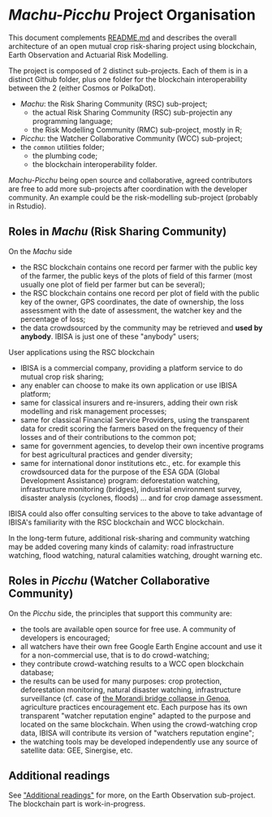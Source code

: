 # _Machu-Picchu_ Project Organisation
This document complements [README.md](https://github.com/kvutien/Top-Level/blob/master/README.md) and describes the overall architecture of an open mutual crop risk-sharing project using blockchain, Earth Observation and Actuarial Risk Modelling.

The project is composed of 2 distinct sub-projects. Each of them is in a distinct Github folder, plus one folder for the blockchain interoperability between the 2 (either Cosmos or PolkaDot).
* _Machu_: the Risk Sharing Community (RSC) sub-project;
  * the actual Risk Sharing Community (RSC) sub-projectin any programming language;
  * the Risk Modelling Community (RMC) sub-project, mostly in R;
* _Picchu_: the Watcher Collaborative Community (WCC) sub-project;
* the `common` utilities folder;
  * the plumbing code;
  * the blockchain interoperability folder.

_Machu-Picchu_ being open source and collaborative, agreed contributors are free to add more sub-projects after coordination with the developer community. An example could be the risk-modelling sub-project (probably in Rstudio).

## Roles in _Machu_ (Risk Sharing Community)
On the _Machu_ side
* the RSC blockchain contains one record per farmer with the public key of the farmer, the public keys of the plots of field of this farmer (most usually one plot of field per farmer but can be several);
* the RSC blockchain contains one record per plot of field with the public key of the owner, GPS coordinates, the date of ownership, the loss assessment with the date of assessment, the watcher key and the percentage of loss;
* the data crowdsourced by the community may be retrieved and **used by anybody**. IBISA is just one of these "anybody" users;

User applications using  the RSC blockchain
* IBISA is a commercial company, providing a platform service to do mutual crop risk sharing;
* any enabler can choose to make its own application or use IBISA platform;
* same for classical insurers and re-insurers, adding their own risk modelling and risk management processes;
* same for classical  Financial Service Providers, using the transparent data for credit scoring the farmers based on the frequency of their losses and of their contributions to the common pot;
* same for government agencies, to develop their own incentive programs  for best agricultural practices and gender diversity;
* same for international donor institutions etc., etc. for example this crowdsourced data for the purpose of the ESA GDA (Global Development Assistance) program: deforestation watching, infrastructure monitoring (bridges), industrial environment survey, disaster analysis (cyclones, floods) … and for crop damage assessment.

IBISA could also offer consulting services to the above to take advantage of IBISA's familiarity with the RSC blockchain and WCC blockchain.

In the long-term future, additional risk-sharing and community watching may be added covering many kinds of calamity: road infrastructure watching, flood watching, natural calamities watching, drought warning etc.

## Roles in _Picchu_ (Watcher Collaborative Community)
On the _Picchu_ side, the principles that support this community are:
* the tools are available open source for free use. A community of developers is encouraged;
* all watchers have their own free Google Earth Engine account and use it for a non-commercial use, that is to do crowd-watching;
* they contribute crowd-watching results to a WCC open blockchain database;
*	the results can be used for many purposes: crop protection, deforestation monitoring, natural disaster watching, infrastructure surveillance (cf. case of [the Morandi bridge collapse in Genoa](https://www.mdpi.com/2072-4292/11/12/1403/htm), agriculture practices encouragement etc. Each purpose has its own transparent "watcher reputation engine" adapted to the purpose and located on the same blockchain. When using the crowd-watching crop data, IBISA will contribute its version of "watchers reputation engine";
* the watching tools may be developed independently use any source of satellite data: GEE, Sinergise, etc.

## Additional readings
See ["Additional readings"](https://github.com/kvutien/Top-Level/blob/master/WCC/Additional%20readings.md) for more, on the Earth Observation sub-project. The blockchain part is work-in-progress.
